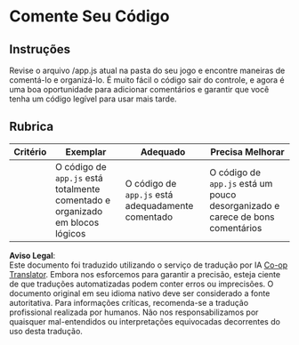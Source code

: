 <!--
CO_OP_TRANSLATOR_METADATA:
{
  "original_hash": "ccfcd8c2932761359fbaff3d6b01ace4",
  "translation_date": "2025-08-25T22:15:00+00:00",
  "source_file": "6-space-game/3-moving-elements-around/assignment.md",
  "language_code": "br"
}
-->
# Comente Seu Código

## Instruções

Revise o arquivo /app.js atual na pasta do seu jogo e encontre maneiras de comentá-lo e organizá-lo. É muito fácil o código sair do controle, e agora é uma boa oportunidade para adicionar comentários e garantir que você tenha um código legível para usar mais tarde.

## Rubrica

| Critério  | Exemplar                                                          | Adequado                              | Precisa Melhorar                                              |
| --------- | ----------------------------------------------------------------- | ------------------------------------- | ------------------------------------------------------------- |
|           | O código de `app.js` está totalmente comentado e organizado em blocos lógicos | O código de `app.js` está adequadamente comentado | O código de `app.js` está um pouco desorganizado e carece de bons comentários |

**Aviso Legal**:  
Este documento foi traduzido utilizando o serviço de tradução por IA [Co-op Translator](https://github.com/Azure/co-op-translator). Embora nos esforcemos para garantir a precisão, esteja ciente de que traduções automatizadas podem conter erros ou imprecisões. O documento original em seu idioma nativo deve ser considerado a fonte autoritativa. Para informações críticas, recomenda-se a tradução profissional realizada por humanos. Não nos responsabilizamos por quaisquer mal-entendidos ou interpretações equivocadas decorrentes do uso desta tradução.